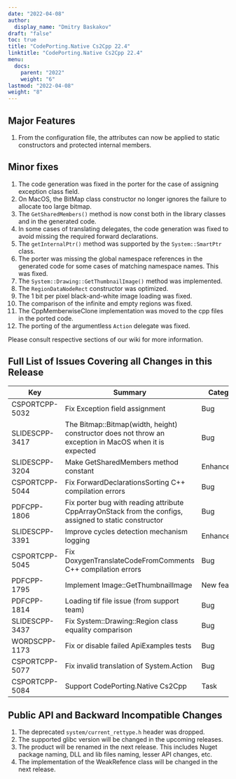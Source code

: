 ```yaml
---
date: "2022-04-08"
author:
  display_name: "Dmitry Baskakov"
draft: "false"
toc: true
title: "CodePorting.Native Cs2Cpp 22.4"
linktitle: "CodePorting.Native Cs2Cpp 22.4"
menu:
  docs:
    parent: "2022"
    weight: "6"
lastmod: "2022-04-08"
weight: "8"
---
```


## Major Features ##

1. From the configuration file, the attributes can now be applied to static constructors and protected internal members.

## Minor fixes ##

1. The code generation was fixed in the porter for the case of assigning exception class field.
1. On MacOS, the BitMap class constructor no longer ignores the failure to allocate too large bitmap.
1. The `GetSharedMembers()` method is now const both in the library classes and in the generated code.
1. In some cases of translating delegates, the code generation was fixed to avoid missing the required forward declarations.
1. The `getInternalPtr()` method was supported by the `System::SmartPtr` class.
1. The porter was missing the global namespace references in the generated code for some cases of matching namespace names. This was fixed.
1. The `System::Drawing::GetThumbnailImage()` method was implemented.
1. The `RegionDataNodeRect` constructor was optimized.
1. The 1 bit per pixel black-and-white image loading was fixed.
1. The comparison of the infinite and empty regions was fixed.
1. The CppMemberwiseClone implementation was moved to the cpp files in the ported code.
1. The porting of the argumentless `Action` delegate was fixed.

Please consult respective sections of our wiki for more information.

## Full List of Issues Covering all Changes in this Release ##

| Key | Summary | Category |
| --- | --- | --- |
| CSPORTCPP-5032 | Fix Exception field assignment | Bug |
| SLIDESCPP-3417 | The Bitmap::Bitmap(width, height) constructor does not throw an exception in MacOS when it is expected | Bug |
| SLIDESCPP-3204 | Make GetSharedMembers method constant | Enhancement |
| CSPORTCPP-5044 | Fix ForwardDeclarationsSorting C++ compilation errors | Bug |
| PDFCPP-1806 | Fix porter bug with reading attribute CppArrayOnStack from the configs, assigned to static constructor | Bug |
| SLIDESCPP-3391 | Improve cycles detection mechanism logging | Enhancement |
| CSPORTCPP-5045 | Fix DoxygenTranslateCodeFromComments C++ compilation errors | Bug |
| PDFCPP-1795 | Implement Image::GetThumbnailImage | New feature |
| PDFCPP-1814 | Loading tif file issue (from support team) | Bug |
| SLIDESCPP-3437 | Fix System::Drawing::Region class equality comparison | Bug |
| WORDSCPP-1173 | Fix or disable failed ApiExamples tests | Bug |
| CSPORTCPP-5077 | Fix invalid translation of System.Action | Bug |
| CSPORTCPP-5084 | Support CodePorting.Native Cs2Cpp | Task |

## Public API and Backward Incompatible Changes ##

1. The deprecated `system/current_rettype.h` header was dropped.
1. The supported glibc version will be changed in the upcoming releases.
1. The product will be renamed in the next release. This includes Nuget package naming, DLL and lib files naming, lesser API changes, etc.
1. The implementation of the WeakRefence class will be changed in the next release.
